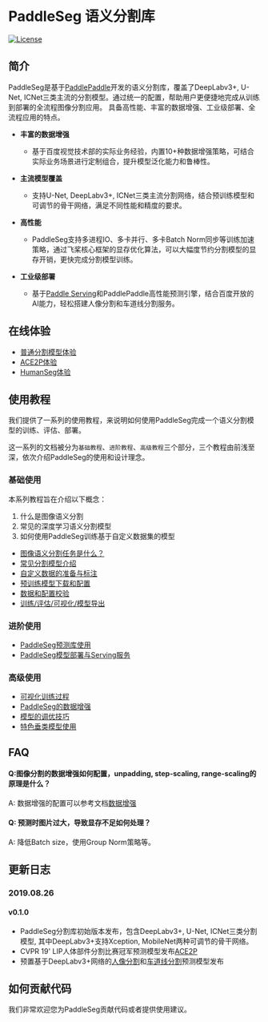 # PaddleSeg 语义分割库

[![License](https://img.shields.io/badge/license-Apache%202-blue.svg)](LICENSE)

## 简介

PaddleSeg是基于[PaddlePaddle](https://www.paddlepaddle.org.cn)开发的语义分割库，覆盖了DeepLabv3+, U-Net, ICNet三类主流的分割模型。通过统一的配置，帮助用户更便捷地完成从训练到部署的全流程图像分割应用。
具备高性能、丰富的数据增强、工业级部署、全流程应用的特点。



- **丰富的数据增强**

  - 基于百度视觉技术部的实际业务经验，内置10+种数据增强策略，可结合实际业务场景进行定制组合，提升模型泛化能力和鲁棒性。
  
- **主流模型覆盖**

  - 支持U-Net, DeepLabv3+, ICNet三类主流分割网络，结合预训练模型和可调节的骨干网络，满足不同性能和精度的要求。

- **高性能**

  - PaddleSeg支持多进程IO、多卡并行、多卡Batch Norm同步等训练加速策略，通过飞桨核心框架的显存优化算法，可以大幅度节约分割模型的显存开销，更快完成分割模型训练。
  
- **工业级部署**

  - 基于[Paddle Serving](https://github.com/PaddlePaddle/Serving)和PaddlePaddle高性能预测引擎，结合百度开放的AI能力，轻松搭建人像分割和车道线分割服务。

## 在线体验

* [普通分割模型体验]()
* [ACE2P体验]()
* [HumanSeg体验]()

## 使用教程

我们提供了一系列的使用教程，来说明如何使用PaddleSeg完成一个语义分割模型的训练、评估、部署。

这一系列的文档被分为`基础教程`、`进阶教程`、`高级教程`三个部分，三个教程由前浅至深，依次介绍PaddleSeg的使用和设计理念。



### 基础使用

本系列教程旨在介绍以下概念：
1. 什么是图像语义分割
2. 常见的深度学习语义分割模型
3. 如何使用PaddleSeg训练基于自定义数据集的模型

* [图像语义分割任务是什么？]()
* [常见分割模型介绍]()
* [自定义数据的准备与标注]()
* [预训练模型下载和配置]()
* [数据和配置校验]()
* [训练/评估/可视化/模型导出]()

### 进阶使用

* [PaddleSeg预测库使用]()
* [PaddleSeg模型部署与Serving服务]()

### 高级使用

* [可视化训练过程]()
* [PaddleSeg的数据增强]()
* [模型的调优技巧]()
* [特色垂类模型使用]()

## FAQ

#### Q:图像分割的数据增强如何配置，unpadding, step-scaling, range-scaling的原理是什么？

A: 数据增强的配置可以参考文档[数据增强](./docs/data_aug.md)

#### Q: 预测时图片过大，导致显存不足如何处理？

A: 降低Batch size，使用Group Norm策略等。

## 更新日志

### 2019.08.26

#### v0.1.0

* PaddleSeg分割库初始版本发布，包含DeepLabv3+, U-Net, ICNet三类分割模型, 其中DeepLabv3+支持Xception, MobileNet两种可调节的骨干网络。
* CVPR 19' LIP人体部件分割比赛冠军预测模型发布[ACE2P](./contrib/ACE2P)
* 预置基于DeepLabv3+网络的[人像分割](./contrib/HumanSeg/)和[车道线分割](./contrib/RoadLine)预测模型发布

## 如何贡献代码

我们非常欢迎您为PaddleSeg贡献代码或者提供使用建议。

